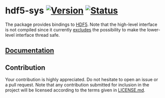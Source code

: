 # hdf5-sys [![Version][version-img]][version-url] [![Status][status-img]][status-url]

The package provides bindings to [HDF5][1]. Note that the high-level interface
is not compiled since it currently [excludes][2] the possibility to make the
lower-level interface thread safe.

## [Documentation][documentation]

## Contribution

Your contribution is highly appreciated. Do not hesitate to open an issue or a
pull request. Note that any contribution submitted for inclusion in the project
will be licensed according to the terms given in [LICENSE.md](LICENSE.md).

[1]: http://www.hdfgroup.org/HDF5
[2]: https://github.com/copies/hdf5/blob/v1.8.17/configure.ac#L1391

[documentation]: https://docs.rs/hdf5-sys
[status-img]: https://travis-ci.org/stainless-steel/hdf5-sys.svg?branch=master
[status-url]: https://travis-ci.org/stainless-steel/hdf5-sys
[version-img]: https://img.shields.io/crates/v/hdf5-sys.svg
[version-url]: https://crates.io/crates/hdf5-sys
